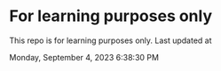 # For learning purposes only
This repo is for learning purposes only.
Last updated at

Monday, September 4, 2023 6:38:30 PM

